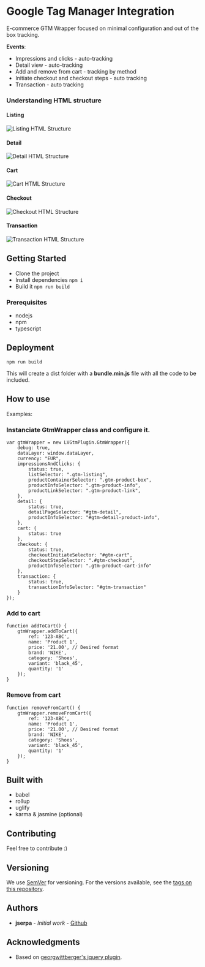 # Google Tag Manager Integration

E-commerce GTM Wrapper focused on minimal configuration and out of the box tracking.

**Events**:
* Impressions and clicks - auto-tracking
* Detail view - auto-tracking
* Add and remove from cart - tracking by method
* Initiate checkout and checkout steps - auto tracking
* Transaction - auto tracking

### Understanding HTML structure

#### Listing

![Listing HTML Structure](https://preview.ibb.co/dY6RKm/listing.png)

#### Detail

![Detail HTML Structure](https://image.ibb.co/giVWkR/detail.png)

#### Cart

![Cart HTML Structure](https://image.ibb.co/bT6RKm/cart.png)

#### Checkout

![Checkout HTML Structure](https://image.ibb.co/hEnBkR/checkout.png)

#### Transaction

![Transaction HTML Structure](https://image.ibb.co/eQoHQR/transaction.png)


## Getting Started

* Clone the project
* Install dependencies ```npm i```
* Build it ```npm run build```

### Prerequisites

* nodejs
* npm
* typescript

## Deployment

    npm run build

This will create a dist folder with a **bundle.min.js** file with all the code to be included.

## How to use

Examples:

### Instanciate GtmWrapper class and configure it.

    var gtmWrapper = new LVGtmPlugin.GtmWrapper({
        debug: true,
        dataLayer: window.dataLayer,
        currency: "EUR",
        impressionsAndClicks: {
            status: true,
            listSelector: ".gtm-listing",
            productContainerSelector: ".gtm-product-box",
            productInfoSelector: ".gtm-product-info",
            productLinkSelector: ".gtm-product-link",
        },
        detail: {
            status: true,
            detailPageSelector: "#gtm-detail",
            productInfoSelector: "#gtm-detail-product-info",
        },
        cart: {
            status: true
        },
        checkout: {
            status: true,
            checkoutInitiateSelector: "#gtm-cart",
            checkoutStepSelector: ".#gtm-checkout",
            productInfoSelector: ".gtm-product-cart-info"
        },
        transaction: {
            status: true,
            transactionInfoSelector: "#gtm-transaction"
        }
    });

### Add to cart 

    function addToCart() {
        gtmWrapper.addToCart({
            ref: '123-ABC',
            name: 'Product 1',
            price: '21.00', // Desired format 
            brand: 'NIKE',
            category: 'Shoes',
            variant: 'black_45',
            quantity: '1'
        });
    }

### Remove from cart

    function removeFromCart() {
        gtmWrapper.removeFromCart({
            ref: '123-ABC',
            name: 'Product 1',
            price: '21.00', // Desired format 
            brand: 'NIKE',
            category: 'Shoes',
            variant: 'black_45',
            quantity: '1'
        });
    }
## Built with

* babel
* rollup
* uglify
* karma & jasmine (optional)

## Contributing

Feel free to contribute :)

## Versioning

We use [SemVer](http://semver.org/) for versioning. For the versions available, see the [tags on this repository](https://github.com/your/project/tags). 

## Authors

* **jserpa** - *Initial work* - [Github](https://github.com/johnyserpa)

## Acknowledgments

* Based on [georgwittberger's jquery plugin](https://github.com/georgwittberger/jquery-plugin-typescript-example).

